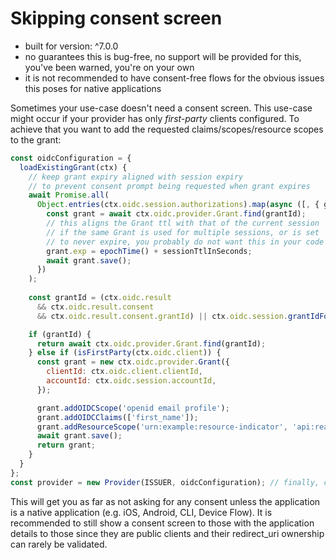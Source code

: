 # Skipping consent screen

- built for version: ^7.0.0
- no guarantees this is bug-free, no support will be provided for this, you've been warned, you're on
your own
- it is not recommended to have consent-free flows for the obvious issues this poses for native
applications

Sometimes your use-case doesn't need a consent screen.
This use-case might occur if your provider has only *first-party* clients configured.
To achieve that you want to add the requested claims/scopes/resource scopes to the grant:

```js
const oidcConfiguration = {
  loadExistingGrant(ctx) {
    // keep grant expiry aligned with session expiry
    // to prevent consent prompt being requested when grant expires
    await Promise.all(
      Object.entries(ctx.oidc.session.authorizations).map(async ([, { grantId }]) => {
        const grant = await ctx.oidc.provider.Grant.find(grantId);
        // this aligns the Grant ttl with that of the current session
        // if the same Grant is used for multiple sessions, or is set
        // to never expire, you probably do not want this in your code
        grant.exp = epochTime() + sessionTtlInSeconds;
        await grant.save();
      })
    );
    
    const grantId = (ctx.oidc.result
      && ctx.oidc.result.consent
      && ctx.oidc.result.consent.grantId) || ctx.oidc.session.grantIdFor(ctx.oidc.client.clientId);

    if (grantId) {
      return await ctx.oidc.provider.Grant.find(grantId);
    } else if (isFirstParty(ctx.oidc.client)) {
      const grant = new ctx.oidc.provider.Grant({
        clientId: ctx.oidc.client.clientId,
        accountId: ctx.oidc.session.accountId,
      });

      grant.addOIDCScope('openid email profile');
      grant.addOIDCClaims(['first_name']);
      grant.addResourceScope('urn:example:resource-indicator', 'api:read api:write');
      await grant.save();
      return grant;
    }
  }
};
const provider = new Provider(ISSUER, oidcConfiguration); // finally, configure your provider
```

This will get you as far as not asking for any consent unless the application is a native
application (e.g. iOS, Android, CLI, Device Flow). It is recommended to still show a consent
screen to those with the application details to those since they are public clients and their
redirect_uri ownership can rarely be validated.

